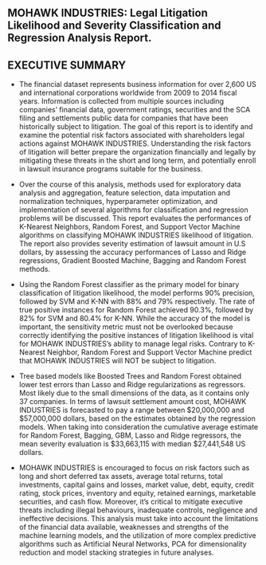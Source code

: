 ## MOHAWK INDUSTRIES: Legal Litigation Likelihood and Severity Classification and Regression Analysis Report. 

## EXECUTIVE SUMMARY
- The financial dataset represents business information for over 2,600 US and international corporations worldwide from 2009 to 2014 fiscal years. Information is collected from multiple sources including companies’ financial data, government ratings, securities and the SCA filing and settlements public data for companies that have been historically subject to litigation. The goal of this report is to identify and examine the potential risk factors associated with shareholders legal actions against MOHAWK INDUSTRIES. Understanding the risk factors of litigation will better prepare the organization financially and legally by mitigating these threats in the short and long term, and potentially enroll in lawsuit insurance programs suitable for the business. 

- Over the course of this analysis, methods used for exploratory data analysis and aggregation, feature selection, data imputation and normalization techniques, hyperparameter optimization, and implementation of several algorithms for classification and regression problems will be discussed. This report evaluates the performances of K-Nearest Neighbors, Random Forest, and Support Vector Machine algorithms on classifying MOHAWK INDUSTRIES likelihood of litigation. The report also provides severity estimation of lawsuit amount in U.S dollars, by assessing the accuracy performances of Lasso and Ridge regressions, Gradient Boosted Machine, Bagging and Random Forest methods.

- Using the Random Forest classifier as the primary model for binary classification of litigation likelihood, the model performs 90% precision, followed by SVM and K-NN with 88% and 79% respectively. The rate of true positive instances for Random Forest achieved 90.3%, followed by 82% for SVM and 80.4% for K-NN. While the accuracy of the model is important, the sensitivity metric must not be overlooked because correctly identifying the positive instances of litigation likelihood is vital for MOHAWK INDUSTRIES’s ability to manage legal risks. Contrary to K-Nearest Neighbor, Random Forest and Support Vector Machine predict that MOHAWK INDUSTRIES will NOT be subject to litigation. 

- Tree based models like Boosted Trees and Random Forest obtained lower test errors than Lasso and Ridge regularizations as regressors. Most likely due to the small dimensions of the data, as it contains only 37 companies. In terms of lawsuit settlement amount cost, MOHAWK INDUSTRIES is forecasted to pay a range between $20,000,000 and $57,000,000 dollars, based on the estimates obtained by the regression models. When taking into consideration the cumulative average estimate for Random Forest, Bagging, GBM, Lasso and Ridge regressors, the mean severity evaluation is $33,663,115 with median $27,441,548 US dollars.

- MOHAWK INDUSTRIES is encouraged to focus on risk factors such as long and short deferred tax assets, average total returns, total investments, capital gains and losses, market value, debt, equity, credit rating, stock prices, inventory and equity, retained earnings, marketable securities, and cash flow. Moreover, it’s critical to mitigate executive threats including illegal behaviours, inadequate controls, negligence and ineffective decisions. This analysis must take into account the limitations of the financial data available, weaknesses and strengths of the machine learning models, and the utilization of more complex predictive algorithms such as Artificial Neural Networks, PCA for dimensionality reduction and model stacking strategies in future analyses.
